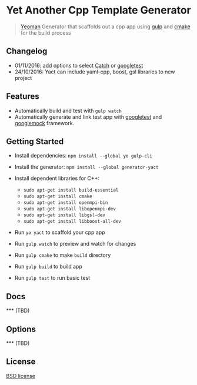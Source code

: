 # Yet Another Cpp Template Generator

>[Yeoman](http://yeoman.io) Generator that scaffolds out a cpp app using [gulp](http://gulpjs.com/) and [cmake](https://cmake.org/) for the build process

## Changelog

- 01/11/2016: add options to select [Catch](https://github.com/philsquared/Catch) or [googletest](https://github.com/google/googletest)
- 24/10/2016: Yact can include yaml-cpp, boost, gsl libraries to new project

## Features

* Automatically build and test with `gulp watch`
* Automatically generate and link test app with [googletest](https://github.com/google/googletest) and [googlemock](https://github.com/google/googlemock) framework.

## Getting Started

- Install dependencies: `npm install --global yo gulp-cli`
- Install the generator: `npm install --global generator-yact`
- Install dependent libraries for C++: 
    * `sudo apt-get install build-essential` 
    * `sudo apt-get install cmake` 
    * `sudo apt-get install openmpi-bin` 
    * `sudo apt-get install libopenmpi-dev` 
    * `sudo apt-get install libgsl-dev`
    * `sudo apt-get install libboost-all-dev` 
    
- Run `yo yact` to scaffold your cpp app
- Run `gulp watch` to preview and watch for changes
- Run `gulp cmake` to make `build` directory
- Run `gulp build` to build app
- Run `gulp test` to run basic test

## Docs

*** (TBD)

## Options

*** (TBD)

## License

[BSD license](http://opensource.org/licenses/bsd-license.php)